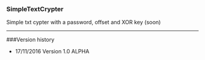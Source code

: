 ### SimpleTextCrypter
Simple txt cypter with a password, offset and XOR key (soon)

-----------------------------------------------------------
###Version history
- 17/11/2016 Version 1.0 ALPHA  